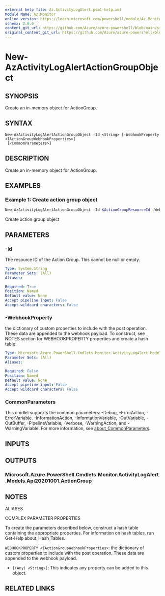 ```yaml
---
external help file: Az.ActivityLogAlert.psm1-help.xml
Module Name: Az.Monitor
online version: https://learn.microsoft.com/powershell/module/Az.Monitor/new-AzActivityLogAlertActionGroupObject
schema: 2.0.0
content_git_url: https://github.com/Azure/azure-powershell/blob/main/src/Monitor/Monitor/help/New-AzActivityLogAlertActionGroupObject.md
original_content_git_url: https://github.com/Azure/azure-powershell/blob/main/src/Monitor/Monitor/help/New-AzActivityLogAlertActionGroupObject.md
---
```


# New-AzActivityLogAlertActionGroupObject

## SYNOPSIS
Create an in-memory object for ActionGroup.

## SYNTAX

```
New-AzActivityLogAlertActionGroupObject -Id <String> [-WebhookProperty <IActionGroupWebhookProperties>]
 [<CommonParameters>]
```

## DESCRIPTION
Create an in-memory object for ActionGroup.

## EXAMPLES

### Example 1: Create action group object
```powershell
New-AzActivityLogAlertActionGroupObject -Id $ActionGroupResourceId -WebhookProperty @{"sampleWebhookProperty"="SamplePropertyValue"}
```

Create action group object

## PARAMETERS

### -Id
The resource ID of the Action Group.
This cannot be null or empty.

```yaml
Type: System.String
Parameter Sets: (All)
Aliases:

Required: True
Position: Named
Default value: None
Accept pipeline input: False
Accept wildcard characters: False
```

### -WebhookProperty
the dictionary of custom properties to include with the post operation.
These data are appended to the webhook payload.
To construct, see NOTES section for WEBHOOKPROPERTY properties and create a hash table.

```yaml
Type: Microsoft.Azure.PowerShell.Cmdlets.Monitor.ActivityLogAlert.Models.Api20201001.IActionGroupWebhookProperties
Parameter Sets: (All)
Aliases:

Required: False
Position: Named
Default value: None
Accept pipeline input: False
Accept wildcard characters: False
```

### CommonParameters
This cmdlet supports the common parameters: -Debug, -ErrorAction, -ErrorVariable, -InformationAction, -InformationVariable, -OutVariable, -OutBuffer, -PipelineVariable, -Verbose, -WarningAction, and -WarningVariable. For more information, see [about_CommonParameters](http://go.microsoft.com/fwlink/?LinkID=113216).

## INPUTS

## OUTPUTS

### Microsoft.Azure.PowerShell.Cmdlets.Monitor.ActivityLogAlert.Models.Api20201001.ActionGroup

## NOTES

ALIASES

COMPLEX PARAMETER PROPERTIES

To create the parameters described below, construct a hash table containing the appropriate properties. For information on hash tables, run Get-Help about_Hash_Tables.


`WEBHOOKPROPERTY <IActionGroupWebhookProperties>`: the dictionary of custom properties to include with the post operation. These data are appended to the webhook payload.
  - `[(Any) <String>]`: This indicates any property can be added to this object.

## RELATED LINKS
